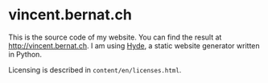 vincent.bernat.ch
=================

This is the source code of my website. You can find the result at
<http://vincent.bernat.ch>. I am using [Hyde][hyde], a static website
generator written in Python.

Licensing is described in `content/en/licenses.html`.

[hyde]: https://github.com/hyde/hyde
[cc1]: http://creativecommons.org/licenses/by-nc-sa/3.0/
[cc2]: http://creativecommons.org/licenses/by/3.0/
